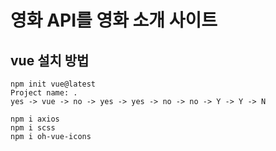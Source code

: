# 영화 API를 영화 소개 사이트

## vue 설치 방법 

````
npm init vue@latest
Project name: .
yes -> vue -> no -> yes -> yes -> no -> no -> Y -> Y -> N

npm i axios 
npm i scss
npm i oh-vue-icons
````

